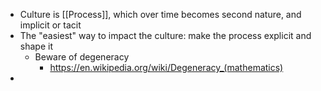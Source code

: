 - Culture is [[Process]], which over time becomes second nature, and implicit or tacit
- The "easiest" way to impact the culture: make the process explicit and shape it
	- Beware of degeneracy
		- https://en.wikipedia.org/wiki/Degeneracy_(mathematics)
-